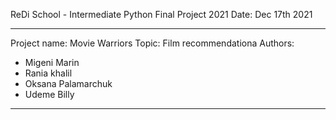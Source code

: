 ReDi School - Intermediate Python
Final Project 2021
Date: Dec 17th 2021

----------------------------------------------------
Project name: Movie Warriors
Topic: Film recommendationa
Authors:
* Migeni Marin
* Rania khalil
* Oksana Palamarchuk
* Udeme Billy
----------------------------------------------------